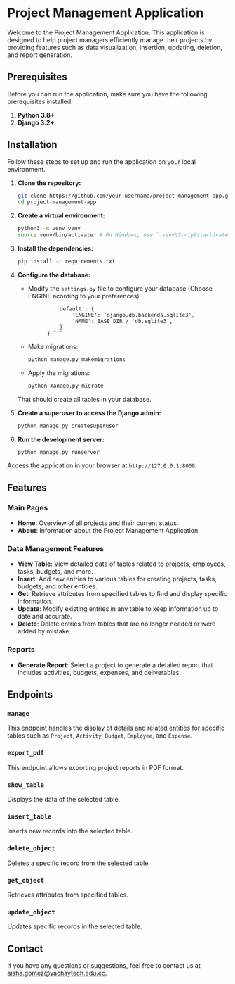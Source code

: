 # Project Management Application

Welcome to the Project Management Application. This application is designed to help project managers efficiently manage their projects by providing features such as data visualization, insertion, updating, deletion, and report generation.

## Prerequisites

Before you can run the application, make sure you have the following prerequisites installed:

1. **Python 3.8+**
2. **Django 3.2+**
   
## Installation

Follow these steps to set up and run the application on your local environment.

1. **Clone the repository:**
    ```sh
    git clone https://github.com/your-username/project-management-app.git
    cd project-management-app
    ```

2. **Create a virtual environment:**
    ```sh
    python3 -m venv venv
    source venv/bin/activate  # On Windows, use `.venv\Scripts\activate`
    ```

3. **Install the dependencies:**
    ```sh
    pip install -r requirements.txt
    ```

4. **Configure the database:**
    - Modify the `settings.py` file to configure your database (Choose ENGINE acording to your preferences).
      ``` DATABASES = {
               'default': {
                    'ENGINE': 'django.db.backends.sqlite3',
                    'NAME': BASE_DIR / 'db.sqlite3',
                }
            } ```
    - Make migrations:
      ```sh
      python manage.py makemigrations
      ```
    - Apply the migrations:
      ```sh
      python manage.py migrate
      ```
    That should create all tables in your database.

5. **Create a superuser to access the Django admin:**
    ```sh
    python manage.py createsuperuser
    ```

6. **Run the development server:**
    ```sh
    python manage.py runserver
    ```

Access the application in your browser at `http://127.0.0.1:8000`.

## Features

### Main Pages

- **Home**: Overview of all projects and their current status.
- **About**: Information about the Project Management Application.

### Data Management Features

- **View Table**: View detailed data of tables related to projects, employees, tasks, budgets, and more.
- **Insert**: Add new entries to various tables for creating projects, tasks, budgets, and other entities.
- **Get**: Retrieve attributes from specified tables to find and display specific information.
- **Update**: Modify existing entries in any table to keep information up to date and accurate.
- **Delete**: Delete entries from tables that are no longer needed or were added by mistake.

### Reports

- **Generate Report**: Select a project to generate a detailed report that includes activities, budgets, expenses, and deliverables.

## Endpoints

### `manage`

This endpoint handles the display of details and related entities for specific tables such as `Project`, `Activity`, `Budget`, `Employee`, and `Expense`.

### `export_pdf`

This endpoint allows exporting project reports in PDF format.

### `show_table`

Displays the data of the selected table.

### `insert_table`

Inserts new records into the selected table.

### `delete_object`

Deletes a specific record from the selected table.

### `get_object`

Retrieves attributes from specified tables.

### `update_object`

Updates specific records in the selected table.

## Contact

If you have any questions or suggestions, feel free to contact us at [aisha.gomez@yachaytech.edu.ec](mailto:aisha.gomez@yachaytech.edu.ec).
